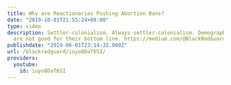 ```yaml
---
title: Why are Reactionaries Pushing Abortion Bans?
date: "2019-10-01T21:55:24+08:00"
type: video
description: Settler-colonialism. Always settler-colonialism. Demographic collapses
  are not good for their bottom line. https://medium.com/@BlackRedGuard/a-black-maoist-analysis-of-the-pro-life-movement-866e4b7c677e
publishdate: "2019-06-01T23:14:32.000Z"
url: /blackredguard/iuyo8DaT6SI/
providers:
  youtube:
    id: iuyo8DaT6SI
---
```

